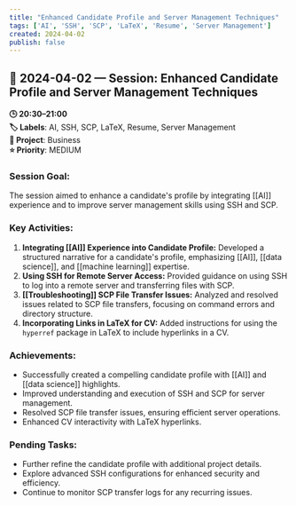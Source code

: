 ```yaml
---
title: "Enhanced Candidate Profile and Server Management Techniques"
tags: ['AI', 'SSH', 'SCP', 'LaTeX', 'Resume', 'Server Management']
created: 2024-04-02
publish: false
---
```


## 📅 2024-04-02 — Session: Enhanced Candidate Profile and Server Management Techniques

**🕒 20:30–21:00**  
**🏷️ Labels**: AI, SSH, SCP, LaTeX, Resume, Server Management  
**📂 Project**: Business  
**⭐ Priority**: MEDIUM  


### Session Goal:
The session aimed to enhance a candidate's profile by integrating [[AI]] experience and to improve server management skills using SSH and SCP.

### Key Activities:
1. **Integrating [[AI]] Experience into Candidate Profile:** Developed a structured narrative for a candidate's profile, emphasizing [[AI]], [[data science]], and [[machine learning]] expertise.
2. **Using SSH for Remote Server Access:** Provided guidance on using SSH to log into a remote server and transferring files with SCP.
3. **[[Troubleshooting]] SCP File Transfer Issues:** Analyzed and resolved issues related to SCP file transfers, focusing on command errors and directory structure.
4. **Incorporating Links in LaTeX for CV:** Added instructions for using the `hyperref` package in LaTeX to include hyperlinks in a CV.

### Achievements:
- Successfully created a compelling candidate profile with [[AI]] and [[data science]] highlights.
- Improved understanding and execution of SSH and SCP for server management.
- Resolved SCP file transfer issues, ensuring efficient server operations.
- Enhanced CV interactivity with LaTeX hyperlinks.

### Pending Tasks:
- Further refine the candidate profile with additional project details.
- Explore advanced SSH configurations for enhanced security and efficiency.
- Continue to monitor SCP transfer logs for any recurring issues.
